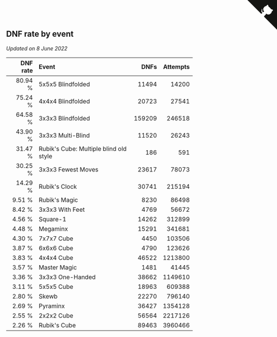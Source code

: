 ## DNF rate by event

*Updated on  8 June 2022*

| DNF rate | Event | DNFs | Attempts |
| ---: | :--- | ---: | ---: |
| 80.94 % | 5x5x5 Blindfolded | 11494 | 14200 |
| 75.24 % | 4x4x4 Blindfolded | 20723 | 27541 |
| 64.58 % | 3x3x3 Blindfolded | 159209 | 246518 |
| 43.90 % | 3x3x3 Multi-Blind | 11520 | 26243 |
| 31.47 % | Rubik's Cube: Multiple blind old style | 186 | 591 |
| 30.25 % | 3x3x3 Fewest Moves | 23617 | 78073 |
| 14.29 % | Rubik's Clock | 30741 | 215194 |
| 9.51 % | Rubik's Magic | 8230 | 86498 |
| 8.42 % | 3x3x3 With Feet | 4769 | 56672 |
| 4.56 % | Square-1 | 14262 | 312899 |
| 4.48 % | Megaminx | 15291 | 341681 |
| 4.30 % | 7x7x7 Cube | 4450 | 103506 |
| 3.87 % | 6x6x6 Cube | 4790 | 123626 |
| 3.83 % | 4x4x4 Cube | 46522 | 1213800 |
| 3.57 % | Master Magic | 1481 | 41445 |
| 3.36 % | 3x3x3 One-Handed | 38662 | 1149610 |
| 3.11 % | 5x5x5 Cube | 18963 | 609388 |
| 2.80 % | Skewb | 22270 | 796140 |
| 2.69 % | Pyraminx | 36427 | 1354128 |
| 2.55 % | 2x2x2 Cube | 56564 | 2217126 |
| 2.26 % | Rubik's Cube | 89463 | 3960466 |


<a href="https://github.com/jonatanklosko/wca_statistics" class="github-corner" aria-label="View source on Github"><svg width="80" height="80" viewBox="0 0 250 250" style="fill:#151513; color:#fff; position: absolute; top: 0; border: 0; right: 0;" aria-hidden="true"><path d="M0,0 L115,115 L130,115 L142,142 L250,250 L250,0 Z"></path><path d="M128.3,109.0 C113.8,99.7 119.0,89.6 119.0,89.6 C122.0,82.7 120.5,78.6 120.5,78.6 C119.2,72.0 123.4,76.3 123.4,76.3 C127.3,80.9 125.5,87.3 125.5,87.3 C122.9,97.6 130.6,101.9 134.4,103.2" fill="currentColor" style="transform-origin: 130px 106px;" class="octo-arm"></path><path d="M115.0,115.0 C114.9,115.1 118.7,116.5 119.8,115.4 L133.7,101.6 C136.9,99.2 139.9,98.4 142.2,98.6 C133.8,88.0 127.5,74.4 143.8,58.0 C148.5,53.4 154.0,51.2 159.7,51.0 C160.3,49.4 163.2,43.6 171.4,40.1 C171.4,40.1 176.1,42.5 178.8,56.2 C183.1,58.6 187.2,61.8 190.9,65.4 C194.5,69.0 197.7,73.2 200.1,77.6 C213.8,80.2 216.3,84.9 216.3,84.9 C212.7,93.1 206.9,96.0 205.4,96.6 C205.1,102.4 203.0,107.8 198.3,112.5 C181.9,128.9 168.3,122.5 157.7,114.1 C157.9,116.9 156.7,120.9 152.7,124.9 L141.0,136.5 C139.8,137.7 141.6,141.9 141.8,141.8 Z" fill="currentColor" class="octo-body"></path></svg></a><style>.github-corner:hover .octo-arm{animation:octocat-wave 560ms ease-in-out}@keyframes octocat-wave{0%,100%{transform:rotate(0)}20%,60%{transform:rotate(-25deg)}40%,80%{transform:rotate(10deg)}}@media (max-width:500px){.github-corner:hover .octo-arm{animation:none}.github-corner .octo-arm{animation:octocat-wave 560ms ease-in-out}}</style>
